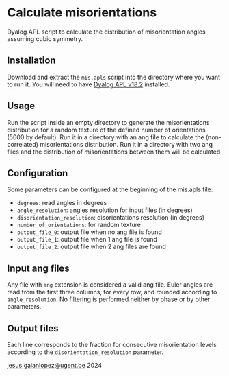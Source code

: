 Calculate misorientations
========================

Dyalog APL script to calculate the distribution of misorientation angles
assuming cubic symmetry.

Installation
------------

Download and extract the `mis.apls` script into the directory
where you want to run it. You will need to have
[Dyalog APL v18.2](https://www.dyalog.com/download-zone.htm) installed.

Usage
-----

Run the script inside an empty directory to generate the misorientations
distribution for a random texture of the defined number of orientations
(5000 by default). Run it in a directory with an ang file to calculate
the (non-correlated) misorientations distribution. Run it in a directory
with two ang files and the distribution of misorientations between them
will be calculated.

Configuration
--------------

Some parameters can be configured at the beginning of the mis.apls file:

- `degrees`: read angles in degrees
- `angle_resolution`: angles resolution for input files (in degrees)
- `disorientation_resolution`: disorientations resolution (in degrees)
- `number_of_orientations`: for random texture
- `output_file_0`: output file when no ang file is found
- `output_file_1`: output file when 1 ang file is found
- `output_file_2`: output file when 2 ang files are found

Input ang files
---------------

Any file with `ang` extension is considered a valid ang file. Euler
angles are read from the first three columns, for every row, and rounded
according to `angle_resolution`. No filtering is performed neither by
phase or by other parameters.

Output files
------------

Each line corresponds to the fraction for consecutive misorientation
levels according to the `disorientation_resolution` parameter.



jesus.galanlopez@ugent.be 2024
